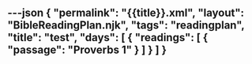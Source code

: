 ---json
{
"permalink": "{{title}}.xml",
  "layout": "BibleReadingPlan.njk",
  "tags": "readingplan",
  "title": "test",
  "days": [
    {
      "readings": [
        {
          "passage": "Proverbs 1"
        }
      ]
    }
  ]
}
---

